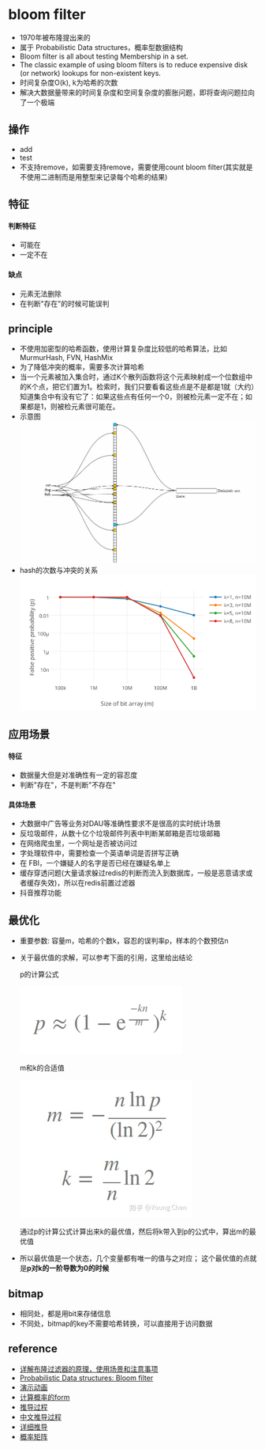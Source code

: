 # bloom filter
* 1970年被布隆提出来的
* 属于 Probabilistic Data structures，概率型数据结构
* Bloom filter is all about testing Membership in a set. 
* The classic example of using bloom filters is to reduce expensive disk (or network) lookups for non-existent keys. 
* 时间复杂度O(k), k为哈希的次数
* 解决大数据量带来的时间复杂度和空间复杂度的膨胀问题，即将查询问题拉向了一个极端

## 操作
* add 
* test 
* 不支持remove，如需要支持remove，需要使用count bloom filter(其实就是不使用二进制而是用整型来记录每个哈希的结果)

## 特征
#### 判断特征
* 可能在
* 一定不在
#### 缺点
* 元素无法删除
* 在判断"存在"的时候可能误判

## principle
* 不使用加密型的哈希函数，使用计算复杂度比较低的哈希算法，比如MurmurHash, FVN, HashMix
* 为了降低冲突的概率，需要多次计算哈希
* 当一个元素被加入集合时，通过K个散列函数将这个元素映射成一个位数组中的K个点，把它们置为1。检索时，我们只要看看这些点是不是都是1就（大约）知道集合中有没有它了：如果这些点有任何一个0，则被检元素一定不在；如果都是1，则被检元素很可能在。
* 示意图
![示意](./assets/20201013195858.png)
* hash的次数与冲突的关系
![hash-k](./assets/1_sSuuWFeLpwVZIPuNSoAiyQ.png)


## 应用场景
#### 特征
* 数据量大但是对准确性有一定的容忍度
* 判断"存在"，不是判断"不存在"
#### 具体场景
* 大数据中广告等业务对DAU等准确性要求不是很高的实时统计场景
* 反垃圾邮件，从数十亿个垃圾邮件列表中判断某邮箱是否垃圾邮箱
* 在网络爬虫里，一个网址是否被访问过
* 字处理软件中，需要检查一个英语单词是否拼写正确
* 在 FBI，一个嫌疑人的名字是否已经在嫌疑名单上
* 缓存穿透问题(大量请求躲过redis的判断而流入到数据库，一般是恶意请求或者缓存失效)，所以在redis前置过滤器
* 抖音推荐功能

## 最优化 
* 重要参数: 容量m，哈希的个数k，容忍的误判率p，样本的个数预估n
* 关于最优值的求解，可以参考下面的引用，这里给出结论

    p的计算公式 
    
    ![误判率的计算](./assets/1_4QvZrOV7d9XgQXqVaIOGPg.png)

    m和k的合适值

    ![合适的值](./assets/v2-1ed5b79aa7ac2e9cd66c83690fdbfcf0_720w.jpg)

    通过p的计算公式计算出来k的最优值，然后将k带入到p的公式中，算出m的最优值

* 所以最优值是一个状态，几个变量都有唯一的值与之对应； 这个最优值的点就是**p对k的一阶导数为0的时候**
    

## bitmap 
* 相同处，都是用bit来存储信息
* 不同处，bitmap的key不需要哈希转换，可以直接用于访问数据

## reference
* [详解布隆过滤器的原理，使用场景和注意事项](https://zhuanlan.zhihu.com/p/43263751)
* [Probabilistic Data structures: Bloom filter](https://hackernoon.com/probabilistic-data-structures-bloom-filter-5374112a7832)
* [演示动画](https://www.jasondavies.com/bloomfilter/)
* [计算概率的form](https://www.di-mgt.com.au/bloom-calculator.html)
* [推导过程](https://people.eecs.berkeley.edu/~daw/teaching/cs170-s03/Notes/lecture10.pdf)
* [中文推导过程](https://blog.csdn.net/gaoyueace/article/details/90410735)
* [详细推导](https://www.cnblogs.com/xiaohuiduan/p/11488020.html)
* [概率矩阵](http://pages.cs.wisc.edu/~cao/papers/summary-cache/node8.html)
